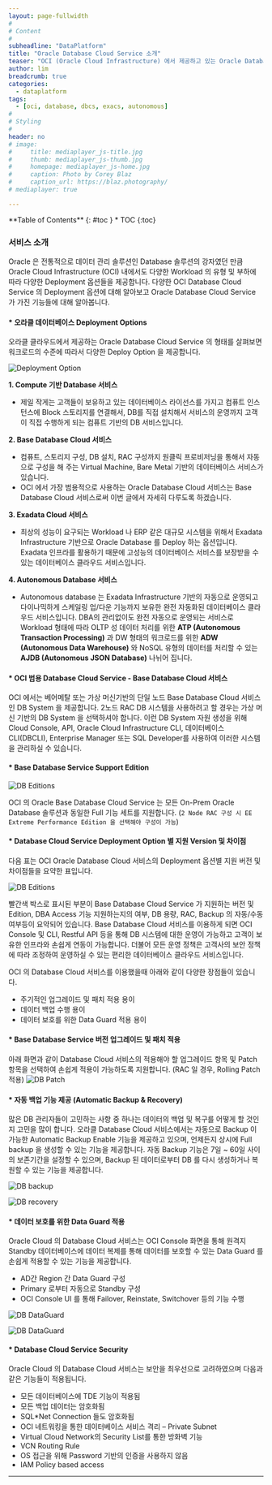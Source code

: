 ```yaml
---
layout: page-fullwidth
#
# Content
#
subheadline: "DataPlatform"
title: "Oracle Database Cloud Service 소개"
teaser: "OCI (Oracle Cloud Infrastructure) 에서 제공하고 있는 Oracle Database Cloud Service 에 대해 알아봅니다."
author: lim
breadcrumb: true
categories:
  - dataplatform
tags:
  - [oci, database, dbcs, exacs, autonomous]
#
# Styling
#
header: no
# image:
#     title: mediaplayer_js-title.jpg
#     thumb: mediaplayer_js-thumb.jpg
#     homepage: mediaplayer_js-home.jpg
#     caption: Photo by Corey Blaz
#     caption_url: https://blaz.photography/
# mediaplayer: true

---
```


<div class="panel radius" markdown="1">
**Table of Contents**
{: #toc }
*  TOC
{:toc}
</div>

### 서비스 소개
Oracle 은 전통적으로 데이터 관리 솔루션인 Database 솔루션의 강자였던 만큼 Oracle Cloud Infrastructure (OCI) 내에서도 다양한 Workload 의 유형 및 부하에 따라 다양한 Deployment 옵션들을 제공합니다.
다양한 OCI Database Cloud Service 의 Deployment 옵션에 대해 알아보고 Oracle Database Cloud Service 가 가진 기능들에 대해 알아봅니다. 

#### * 오라클 데이터베이스 Deployment Options

오라클 클라우드에서 제공하는 Oracle Database Cloud Service 의 형태를 살펴보면 워크로드의 수준에 따라서 다양한 Deploy Option 을 제공합니다.

![Deployment Option](/assets/img/dataplatform/2022/dbcs/01.blog-oracle-dbcs-deployment-option.PNG)

**1. Compute 기반 Database 서비스**

- 제일 작게는 고객들이 보유하고 있는 데이터베이스 라이선스를 가지고 컴퓨트 인스턴스에 Block 스토리지를 연결해서, DB를 직접 설치해서 서비스의 운영까지 고객이 직접 수행하게 되는 컴퓨트 기반의 DB 서비스입니다.

**2. Base Database Cloud 서비스**
- 컴퓨트, 스토리지 구성, DB 설치, RAC 구성까지 원클릭 프로비저닝을 통해서 자동으로 구성을 해 주는 Virtual Machine, Bare Metal 기반의 데이터베이스 서비스가 있습니다. 
- OCI 에서 가장 범용적으로 사용하는 Oracle Database Cloud 서비스는 Base Database Cloud 서비스로써 이번 글에서 자세히 다루도록 하겠습니다.

**3. Exadata Cloud 서비스**
- 최상의 성능이 요구되는 Workload 나 ERP 같은 대규모 시스템을 위해서 Exadata Infrastructure 기반으로 Oracle Database 를 Deploy 하는 옵션입니다. Exadata 인프라를 활용하기 때문에 고성능의 데이터베이스 서비스를 보장받을 수 있는 데이터베이스 클라우드 서비스입니다.

**4. Autonomous Database 서비스**
- Autonomous database 는 Exadata Infrastructure 기반의 자동으로 운영되고 다이나믹하게 스케일링 업/다운 기능까지 보유한 완전 자동화된 데이터베이스 클라우드 서비스입니다. DBA의 관리없이도 완전 자동으로 운영되는 서비스로 Workload 형태에 따라 OLTP 성 데이터 처리를 위한 **ATP (Autonomous Transaction Processing)** 과 DW 형태의 워크로드를 위한 **ADW (Autonomous Data Warehouse)** 와 NoSQL 유형의 데이터를 처리할 수 있는 **AJDB (Autonomous JSON Database)** 나뉘어 집니다.


#### * OCI 범용 Database Cloud Service - Base Database Cloud 서비스

OCI 에서는 베어메탈 또는 가상 머신기반의 단일 노드 Base Database Cloud 서비스인 DB System 을 제공합니다. 
2노드 RAC DB 시스템을 사용하려고 할 경우는 가상 머신 기반의 DB System 을 선택하셔야 합니다.
이런 DB System 자원 생성을 위해 Cloud Console, API, Oracle Cloud Infrastructure CLI, 데이터베이스 CLI(DBCLI), Enterprise Manager 또는 SQL Developer를 사용하여 이러한 시스템을 관리하실 수 있습니다.

#### * Base Database Service Support Edition

![DB Editions](/assets/img/dataplatform/2022/dbcs/02.blog-oracle-dbcs-editions.PNG)

OCI 의 Oracle Base Database Cloud Service 는 모든 On-Prem Oracle Database 솔루션과 동일한 Full 기능 세트를 지원합니다.
(`2 Node RAC 구성 시 EE Extreme Performance Edition 을 선택해야 구성이 가능`)

#### * Database Cloud Service Deployment Option 별 지원 Version 및 차이점
다음 표는 OCI Oracle Database Cloud 서비스의 Deployment 옵션별 지원 버전 및 차이점들을 요약한 표입니다.

![DB Editions](/assets/img/dataplatform/2022/dbcs/03.blog-oracle-dbcs-option-versions.PNG)

빨간색 박스로 표시된 부분이 Base Database Cloud Service 가 지원하는 버전 및 Edition, DBA Access 기능 지원하는지의 여부, DB 용량, RAC, Backup 의 자동/수동 여부등이 요약되어 있습니다.
Base Database Cloud 서비스를 이용하게 되면 OCI Console 및 CLI, Restful API 등을 통해 DB 시스템에 대한 운영이 가능하고 고객이 보유한 인프라와 손쉽게 연동이 가능합니다. 더불어 모든 운영 정책은 고객사의 보안 정책에 따라 조정하여 운영하실 수 있는 편리한 데이터베이스 클라우드 서비스입니다.

OCI 의 Database Cloud 서비스를 이용했을때 아래와 같이 다양한 장점들이 있습니다.
- 주기적인 업그레이드 및 패치 적용 용이 
- 데이터 백업 수행 용이
- 데이터 보호를 위한 Data Guard 적용 용이

#### * Base Database Service 버전 업그레이드 및 패치 적용

아래 화면과 같이 Database Cloud 서비스의 적용해야 할 업그레이드 항목 및 Patch 항목을 선택하여 손쉽게 적용이 가능하도록 지원합니다.
(RAC 일 경우, Rolling Patch 적용)
![DB Patch](/assets/img/dataplatform/2022/dbcs/04.blog-oracle-dbcs-patch.PNG)

#### * 자동 백업 기능 제공 (Automatic Backup & Recovery)
많은 DB 관리자들이 고민하는 사항 중 하나는 데이터의 백업 및 복구를 어떻게 할 것인지 고민을 많이 합니다. 오라클 Database Cloud 서비스에서는 자동으로 Backup 이 가능한 Automatic Backup Enable 기능을 제공하고 있으며, 언제든지 상시에 Full backup 을 생성할 수 있는 기능을 제공합니다.
자동 Backup 기능은 7일 ~ 60일 사이의 보존기간을 설정할 수 있으며, Backup 된 데이터로부터 DB 를 다시 생성하거나 복원할 수 있는 기능을 제공합니다.

![DB backup](/assets/img/dataplatform/2022/dbcs/05.blog-oracle-dbcs-automatic-backup.PNG)

![DB recovery](/assets/img/dataplatform/2022/dbcs/06.blog-oracle-dbcs-backup-db-create.PNG)

#### * 데이터 보호를 위한 Data Guard 적용
Oracle Cloud 의 Database Cloud 서비스는 OCI Console 화면을 통해 원격지 Standby 데이터베이스에 데이터 복제를 통해 데이터를 보호할 수 있는 Data Guard 를 손쉽게 적용할 수 있는 기능을 제공합니다.
- AD간 Region 간 Data Guard 구성
- Primary 로부터 자동으로 Standby 구성
- OCI Console UI 를 통해 Failover, Reinstate, Switchover 등의 기능 수행

![DB DataGuard](/assets/img/dataplatform/2022/dbcs/07.blog-oracle-dbcs-dg-button.PNG)


![DB DataGuard](/assets/img/dataplatform/2022/dbcs/08.blog-oracle-dbcs-dg-create.PNG)

#### * Database Cloud Service Security
Oracle Cloud 의 Database Cloud 서비스는 보안을 최우선으로 고려하였으며 다음과 같은 기능들이 적용됩니다.
- 모든 데이터베이스에 TDE 기능이 적용됨
- 모든 백업 데이터는 암호화됨
- SQL*Net Connection 들도 암호화됨
- OCI 네트워킹을 통한 데이터베이스 서비스 격리 – Private Subnet
- Virtual Cloud Network의 Security List를 통한 방화벽 기능
- VCN Routing Rule
- OS 접근을 위해 Password 기반의 인증을 사용하지 않음
- IAM Policy based access

---

